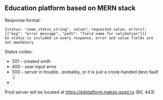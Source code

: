 ## Education platform based on MERN stack
Response format:
```
{status: "some_status_string", value?: requested value, errors?: [{"msg": "error message", "path": "field name for validation"}]}
So status is included in every response, error and value fields are not mandatory
```
Status codes:  
-  201 - created smth
-  400 - user input error  
-  500 - server in trouble.. probably, or it is just a crook-handed devs fault :)  
-  

Prod server will be located at https://edplatform.maksp.gsqd.ru (80, 443)